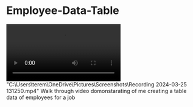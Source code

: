 # Employee-Data-Table
<video controls src="20240325-1707-27.9092000.mp4" title="Title"></video>
"C:\Users\terem\OneDrive\Pictures\Screenshots\Recording 2024-03-25 131250.mp4"
Walk through video domonstarating of me creating a table data of employees for a  job
